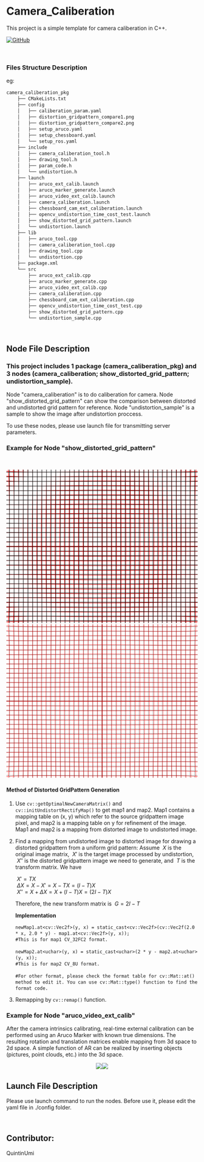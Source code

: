 # Camera_Caliberation

This project is a simple template for camera caliberation in C++.

[![GitHub](https://img.shields.io/badge/dynamic/json?url=https%3A%2F%2Fapi.swo.moe%2Fstats%2Fgithub%2FQuintinUmi&query=count&color=181717&label=GitHub&labelColor=282c34&logo=github&suffix=+follows&cacheSeconds=3600)](https://github.com/QuintinUmi)


<br />


### Files Structure Description
eg:

```
camera_caliberation_pkg
    ├── CMakeLists.txt
    ├── config
    │   ├── caliberation_param.yaml
    │   ├── distortion_gridpattern_compare1.png
    │   ├── distortion_gridpattern_compare2.png
    │   ├── setup_aruco.yaml
    │   ├── setup_chessboard.yaml
    │   └── setup_ros.yaml
    ├── include
    │   ├── camera_caliberation_tool.h
    │   ├── drawing_tool.h
    │   ├── param_code.h
    │   └── undistortion.h
    ├── launch
    │   ├── aruco_ext_calib.launch
    │   ├── aruco_marker_generate.launch
    │   ├── aruco_video_ext_calib.launch
    │   ├── camera_caliberation.launch
    │   ├── chessboard_cam_ext_caliberation.launch
    │   ├── opencv_undistortion_time_cost_test.launch
    │   ├── show_distorted_grid_pattern.launch
    │   └── undistortion.launch
    ├── lib
    │   ├── aruco_tool.cpp
    │   ├── camera_caliberation_tool.cpp
    │   ├── drawing_tool.cpp
    │   └── undistortion.cpp
    ├── package.xml
    └── src
        ├── aruco_ext_calib.cpp
        ├── aruco_marker_generate.cpp
        ├── aruco_video_ext_calib.cpp
        ├── camera_caliberation.cpp
        ├── chessboard_cam_ext_caliberation.cpp
        ├── opencv_undistortion_time_cost_test.cpp
        ├── show_distorted_grid_pattern.cpp
        └── undistortion_sample.cpp

```

<br />

## Node File Description

### This project includes 1 package (camera_caliberation_pkg) and 3 nodes (camera_caliberation; show_distorted_grid_pattern; undistortion_sample).

Node "camera_caliberation" is to do caliberation for camera.
Node "show_distorted_grid_pattern" can show the comparison between distorted and undistorted grid pattern for reference.
Node "undistortion_sample" is a sample to show the image after undistortion proccess.

To use these nodes, please use launch file for transmitting server parameters.

### Example for Node "show_distorted_grid_pattern"

<br />
<p align="center">
        <a href="https://github.com/QuintinUmi/camera_caliberation/">
            <img src="src/camera_caliberation_pkg/config/distortion_gridpattern_compare1.png" alt="distortion_gridpattern_compare1"/>
            <img src="src/camera_caliberation_pkg/config/distortion_gridpattern_compare2.png" alt="distortion_gridpattern_compare1"/>     
        </a>
</p>

#### Method of Distorted GridPattern Generation

1. Use ```cv::getOptimalNewCameraMatrix()``` and ```cv::initUndistortRectifyMap()``` to get map1 and map2. Map1 contains a mapping table on (x, y) which refer to the source gridpattern image pixel, and map2 is a mapping table on y for refinement of the image. Map1 and map2 is a mapping from distorted image to undistorted image.
2. Find a mapping from undistorted image to distorted image for drawing a distorted gridpattern from a uniform grid pattern:
   Assume $\ X$ is the original image matrix, $\ X'$ is the target image processed by undistortion, $\ X''$ is the distorted gridpattern image we need to generate, and $\ T$ is the transform matrix. We have

   $\ X' = TX$  
   $\ ΔX = X - X' = X - TX = (I - T)X$  
   $\ X'' = X + ΔX = X + (I - T)X = (2I - T)X$  

   Therefore, the new transform matrix is $\ G = 2I - T$
   
   **Implementation**
   ```
   newMap1.at<cv::Vec2f>(y, x) = static_cast<cv::Vec2f>(cv::Vec2f(2.0 * x, 2.0 * y) - map1.at<cv::Vec2f>(y, x));
   #This is for map1 CV_32FC2 format.

   newMap2.at<uchar>(y, x) = static_cast<uchar>(2 * y - map2.at<uchar>(y, x));
   #This is for map2 CV_8U format.

   #For other format, please check the format table for cv::Mat::at() method to edit it. You can use cv::Mat::type() function to find the format code. 
   ```
   

4. Remapping by ```cv::remap()``` function.

### Example for Node "aruco_video_ext_calib"

After the camera intrinsics calibrating, real-time external calibration can be performed using an Aruco Marker with known true dimensions. 
The resulting rotation and translation matrices enable mapping from 3d space to 2d space. 
A simple function of AR can be realized by inserting objects (pictures, point clouds, etc.) into the 3d space.

<div align=center>
        <img src="https://github.com/QuintinUmi/camera_caliberation/blob/source/src/image/output1.gif?raw=true" width="400"/><img src="https://github.com/QuintinUmi/camera_caliberation/blob/source/src/image/output3.gif?raw=true" width="400"/>
</div>

## Launch File Description

Please use launch command to run the nodes. Before use it, please edit the yaml file in ./config folder.

<br />

## Contributor:   
QuintinUmi


